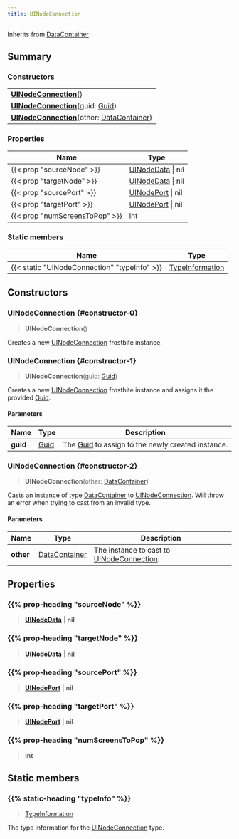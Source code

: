 ```yaml
---
title: UINodeConnection
---
```


Inherits from 
[DataContainer](/vext/ref/shared/class/datacontainer)

## Summary
### Constructors
| |
| ----------- |
| **[UINodeConnection](#constructor-0)**() |
| **[UINodeConnection](#constructor-1)**(guid: [Guid](/vext/ref/shared/class/guid)) |
| **[UINodeConnection](#constructor-2)**(other: [DataContainer](/vext/ref/shared/class/datacontainer)) |

### Properties
| Name | Type |
| ---- | ---- |
| {{< prop "sourceNode" >}} | [UINodeData](/vext/ref/fb/uinodedata) \| nil |
| {{< prop "targetNode" >}} | [UINodeData](/vext/ref/fb/uinodedata) \| nil |
| {{< prop "sourcePort" >}} | [UINodePort](/vext/ref/fb/uinodeport) \| nil |
| {{< prop "targetPort" >}} | [UINodePort](/vext/ref/fb/uinodeport) \| nil |
| {{< prop "numScreensToPop" >}} | int |

### Static members
| Name | Type |
| ---- | ---- |
| {{< static "UINodeConnection" "typeInfo" >}} | [TypeInformation](/vext/ref/shared/class/typeinformation) |

## Constructors
### UINodeConnection {#constructor-0}
> **UINodeConnection**()

Creates a new [UINodeConnection](/vext/ref/fb/uinodeconnection) frostbite instance.

### UINodeConnection {#constructor-1}
> **UINodeConnection**(guid: [Guid](/vext/ref/shared/class/guid))

Creates a new [UINodeConnection](/vext/ref/fb/uinodeconnection) frostbite instance and assigns it the provided [Guid](/vext/ref/shared/class/guid).

#### Parameters
| Name | Type | Description |
| ---- | ---- | ----------- |
| **guid** | [Guid](/vext/ref/shared/class/guid) | The [Guid](/vext/ref/shared/class/guid) to assign to the newly created instance. |

### UINodeConnection {#constructor-2}
> **UINodeConnection**(other: [DataContainer](/vext/ref/shared/class/datacontainer))

Casts an instance of type [DataContainer](/vext/ref/shared/class/datacontainer) to [UINodeConnection](/vext/ref/fb/uinodeconnection). Will throw an error when trying to cast from an invalid type.

#### Parameters
| Name | Type | Description |
| ---- | ---- | ----------- |
| **other** | [DataContainer](/vext/ref/shared/class/datacontainer) | The instance to cast to [UINodeConnection](/vext/ref/fb/uinodeconnection). |

## Properties
### {{% prop-heading "sourceNode" %}}
> **[UINodeData](/vext/ref/fb/uinodedata)** | **nil**

### {{% prop-heading "targetNode" %}}
> **[UINodeData](/vext/ref/fb/uinodedata)** | **nil**

### {{% prop-heading "sourcePort" %}}
> **[UINodePort](/vext/ref/fb/uinodeport)** | **nil**

### {{% prop-heading "targetPort" %}}
> **[UINodePort](/vext/ref/fb/uinodeport)** | **nil**

### {{% prop-heading "numScreensToPop" %}}
> **int**

## Static members
### {{% static-heading "typeInfo" %}}
> [TypeInformation](/vext/ref/shared/class/typeinformation)

The type information for the [UINodeConnection](/vext/ref/fb/uinodeconnection) type.

